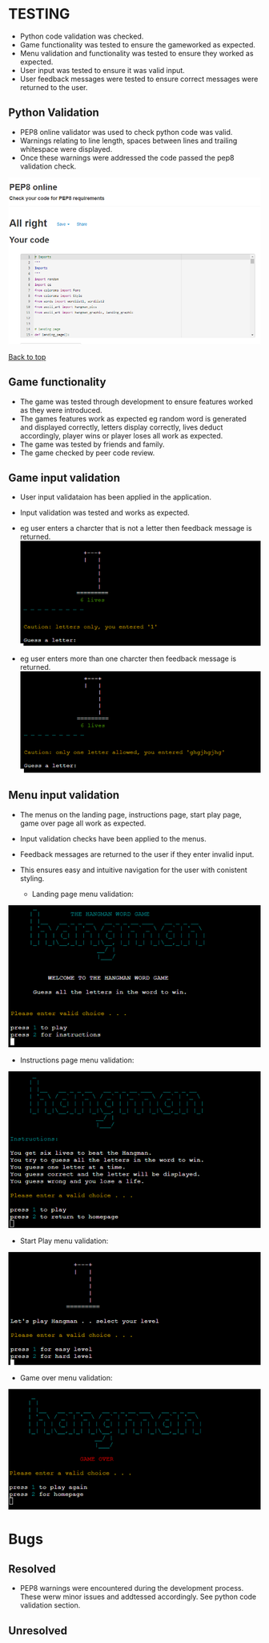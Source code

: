 # TESTING
 - Python code validation was checked.
 - Game functionality was tested to ensure the gameworked as expected.
 - Menu validation and functionality was tested to ensure they worked as expected.
 - User input was tested to ensure it was valid input.
 - User feedback messages were tested to ensure correct messages were returned to the user.

  ## Python Validation

  - PEP8 online validator was used to check python code was valid.
  - Warnings relating to line length, spaces between lines and trailing whitespace were displayed.
  - Once these warnings were addressed the code passed the pep8 validation check.

  ![pep8 validation](docs/readme-images/pep8.png)

[Back to top](#TESTING)


## Game functionality

 - The game was tested through development to ensure features worked as they were introduced.
 - The games features work as expected eg random word is generated and displayed correctly, letters display correctly, lives deduct accordingly, player wins or player loses all work as expected.
 - The game was tested by friends and family.
 - The game checked by peer code review. 

## Game input validation
 - User input validataion has been applied in the application.
 - Input validation was tested and works as expected.
 
 - eg user enters a charcter that is not a letter then feedback message is returned.
 ![invalid game input](docs/readme-images/input-one.png)

- eg user enters more than one charcter then feedback message is returned.
 ![invalid game input](docs/readme-images/input-two.png)


## Menu input validation

 - The menus on the landing page, instructions page, start play page, game over page all work as expected.
 - Input validation checks have been applied to the menus.
 - Feedback messages are returned to the user if they enter invalid input.
 - This ensures easy and intuitive navigation for the user with conistent styling.


   - Landing page menu validation:

 ![landing validation](docs/readme-images/landing-menu-msg.png)
  
   - Instructions page menu validation:

 ![instructions validation](docs/readme-images/instruction-menu-msg.png)
 
  - Start Play menu validation:

 ![start play validation](docs/readme-images/start-play-msg.png)
 
   - Game over menu validation:

 ![game over validation](docs/readme-images/game-over-msg.png)
 

# Bugs

## Resolved
 - PEP8 warnings were encountered during the development process. These werw minor issues and addtessed accordingly. See python code validation section.

## Unresolved